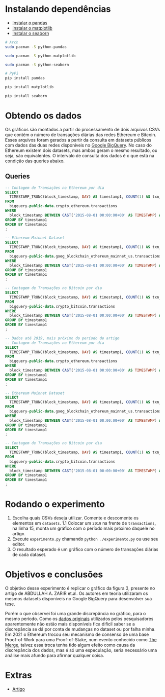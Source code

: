 # Instalando dependências
- [Instalar o pandas](https://pandas.pydata.org/docs/getting_started/install.html)
- [Instalar o matplotlib](https://matplotlib.org/stable/users/installing/index.html)
- [Instalar o seaborn](https://seaborn.pydata.org/installing.html)
```bash
# Arch
sudo pacman -S python-pandas

sudo pacman -S python-matplotlib

sudo pacman -S python-seaborn

# PyPi
pip install pandas

pip install matplotlib

pip install seaborn
```

# Obtendo os dados
Os gráficos são montados a partir do processamento de dois arquivos CSVs que contém o número de transações diárias das redes Ethereum e Bitcoin.
Esses arquivos foram gerados a partir da consulta em datasets públicos com dados das duas redes disponíveis no [Google BigQuery](https://console.cloud.google.com/bigquery).
No caso do Ethereum existem dois datasets, mas ambos geram o mesmo resultado, ou seja, são equivalentes.
O intervalo de consulta dos dados é o que está na condição das queries abaixo.

## Queries
```sql
-- Contagem de Transações no Ethereum por dia
SELECT
  TIMESTAMP_TRUNC(block_timestamp, DAY) AS timestamp1, COUNT(1) AS txn_count
FROM
  bigquery-public-data.crypto_ethereum.transactions
WHERE
  block_timestamp BETWEEN CAST('2015-08-01 00:00:00+00' AS TIMESTAMP) AND CAST('2023-11-23 18:00:00+00' AS TIMESTAMP)
GROUP BY timestamp1
ORDER BY timestamp1
; 

-- Ethereum Mainnet Dataset
SELECT
  TIMESTAMP_TRUNC(block_timestamp, DAY) AS timestamp1, COUNT(1) AS txn_count
FROM
  bigquery-public-data.goog_blockchain_ethereum_mainnet_us.transactions
WHERE
  block_timestamp BETWEEN CAST('2015-08-01 00:00:00+00' AS TIMESTAMP) AND CAST('2023-11-23 18:00:00+00' AS TIMESTAMP)
GROUP BY timestamp1
ORDER BY timestamp1
;

-- Contagem de Transações no Bitcoin por dia
SELECT
  TIMESTAMP_TRUNC(block_timestamp, DAY) AS timestamp1, COUNT(1) AS txn_count
FROM
  bigquery-public-data.crypto_bitcoin.transactions
WHERE
  block_timestamp BETWEEN CAST('2015-08-01 00:00:00+00' AS TIMESTAMP) AND CAST('2023-11-23 18:00:00+00' AS TIMESTAMP)
GROUP BY timestamp1
ORDER BY timestamp1
;

-- Dados até 2019, mais próximo do período do artigo
-- Contagem de Transações no Ethereum por dia
SELECT
  TIMESTAMP_TRUNC(block_timestamp, DAY) AS timestamp1, COUNT(1) AS txn_count
FROM
  bigquery-public-data.crypto_ethereum.transactions
WHERE
  block_timestamp BETWEEN CAST('2015-08-01 00:00:00+00' AS TIMESTAMP) AND CAST('2019-12-01 18:00:00+00' AS TIMESTAMP)
GROUP BY timestamp1
ORDER BY timestamp1
; 

-- Ethereum Mainnet Dataset
SELECT
  TIMESTAMP_TRUNC(block_timestamp, DAY) AS timestamp1, COUNT(1) AS txn_count
FROM
  bigquery-public-data.goog_blockchain_ethereum_mainnet_us.transactions
WHERE
  block_timestamp BETWEEN CAST('2015-08-01 00:00:00+00' AS TIMESTAMP) AND CAST('2019-12-01 18:00:00+00' AS TIMESTAMP)
GROUP BY timestamp1
ORDER BY timestamp1
;

-- Contagem de Transações no Bitcoin por dia
SELECT
  TIMESTAMP_TRUNC(block_timestamp, DAY) AS timestamp1, COUNT(1) AS txn_count
FROM
  bigquery-public-data.crypto_bitcoin.transactions
WHERE
  block_timestamp BETWEEN CAST('2015-08-01 00:00:00+00' AS TIMESTAMP) AND CAST('2019-12-01 18:00:00+00' AS TIMESTAMP)
GROUP BY timestamp1
ORDER BY timestamp1
;

```

# Rodando o experimento
1. Escolha quais CSVs deseja utilizar. Comente e descomente os elementos em `datasets`.
  1.1 Colocar um `2019` na frente de `transactions`, na linha 15, monta um gráfico com o período mais próximo daquele no artigo.
2. Execute `experimento.py` chamando `python ./experimento.py` ou use seu editor.
3. O resultado esperado é um gráfico com o número de transações diárias de cada dataset.

# Objetivos e conclusões
O objetivo desse experimento é replicar o gráfico da figura 3, presente no artigo de ABDULLAH A. ZARIR et.al. Os autores em teoria utilizaram os mesmos datasets disponíveis no Google BigQuery para desenvolver sua tese.

Porém o que observei foi uma grande discrepância no gráfico, para o mesmo período. Como os [dados originais](https://github.com/SAILResearch/suppmaterial-18-zarir-ethereum_gas_usage) utilizados pelos pesquisadores aparentemente não estão mais disponíveis fica difícil saber se a discrepância se dá por conta de mudanças no dataset ou por falha minha.
Em 2021 o Ethereum trocou seu mecanismo de consenso de uma base Proof-of-Work para uma Proof-of-Stake, num evento conhecido como [The Merge](https://ethereum.org/pt/roadmap/merge/), talvez essa troca tenha tido algum efeito como causa da discrepância dos dados, mas é só uma especulação, seria necessário uma análise mais afundo para afirmar qualquer coisa.

# Extras
- [Artigo](https://dl.acm.org/doi/10.1145/3431726)
